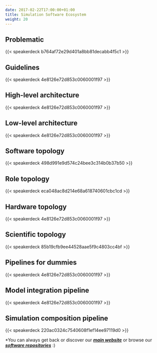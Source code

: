 ```yaml
---
date: 2017-02-22T17:00:00+01:00
title: Simulation Software Ecosystem
weight: 20
---
```


## Problematic

{{< speakerdeck b764af72e29d401a8bb81decabb4f5c1 >}}

## Guidelines

{{< speakerdeck 4e8126e72d853c0060001f97 >}}

## High-level architecture

{{< speakerdeck 4e8126e72d853c0060001f97 >}}

## Low-level architecture

{{< speakerdeck 4e8126e72d853c0060001f97 >}}

## Software topology

{{< speakerdeck 498d991e9d574c24bee3c314b0b37b50 >}}

## Role topology

{{< speakerdeck eca048ac8d214e68a618740601cbc1cd >}}

## Hardware topology

{{< speakerdeck 4e8126e72d853c0060001f97 >}}

## Scientific topology

{{< speakerdeck 85b19cfb9ee44528aae5f9c4803cc4bf >}}

## Pipelines for dummies

{{< speakerdeck 4e8126e72d853c0060001f97 >}}

## Model integration pipeline

{{< speakerdeck 4e8126e72d853c0060001f97 >}}

## Simulation composition pipeline

{{< speakerdeck 220ac0324c7540608f1ef14ee97119d0 >}}

*You can always get back or discover our ***[main website](https://labsim.github.io)*** or browse our ***[software repositories](https://github.com/labsim)*** :)
